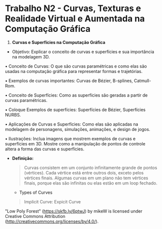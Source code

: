# Trabalho N2 - Curvas, Texturas e Realidade Virtual e Aumentada na Computação Gráfica

1. **Curvas e Superfícies na Computação Gráfica**
- Objetivo: Explicar o conceito de curvas e superfícies e sua importância na
modelagem 3D.

• Conceito de Curvas: O que são curvas paramétricas e como elas são
usadas na computação gráfica para representar formas e trajetórias.

• Exemplos de curvas importantes: Curvas de Bézier, B-splines, Catmull-
Rom.

• Conceito de Superfícies: Como as superfícies são geradas a partir de
curvas paramétricas.

• Coloque Exemplos de superfícies: Superfícies de Bézier, Superfícies
NURBS.

• Aplicações de Curvas e Superfícies: Como elas são aplicadas na
modelagem de personagens, simulações, animações, e design de jogos.

• Ilustrações: Inclua imagens que mostrem exemplos de curvas e superfícies
em 3D. Mostre como a manipulação de pontos de controle altera a forma
das curvas e superfícies.



- **Definição:**
    > Curvas consistem em um conjunto infinitamente grande de pontos (vértices). Cada vértice está entre outros dois, exceto pelos vértices finais.
    > Algumas curvas em um plano não tem vértices finais, porque elas são infinitas ou elas estão em um loop fechado.
    
    - Types of Curves
     >Implicit Curve:
     > Expicit Curve
     >
    
    
    
"Low Poly Forest" (https://skfb.ly/6ptwJ) by mikeW is licensed under Creative Commons Attribution (http://creativecommons.org/licenses/by/4.0/).


